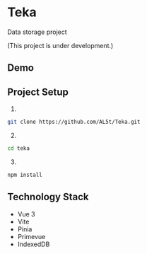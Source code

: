# Teka

Data storage project

(This project is under development.)

## Demo

## Project Setup

1. 
```sh
git clone https://github.com/AL5t/Teka.git
```

2. 
```sh
cd teka
```

3. 
```sh
npm install
```

## Technology Stack

- Vue 3
- Vite
- Pinia
- Primevue
- IndexedDB
